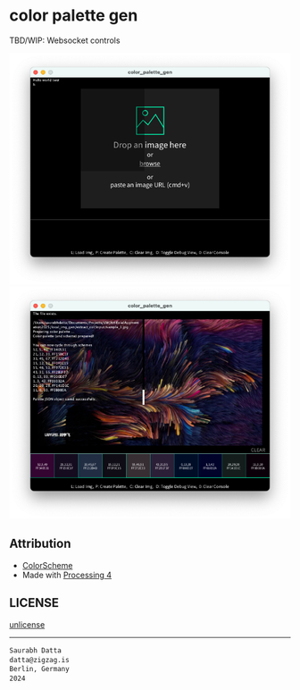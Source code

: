 # color palette gen

TBD/WIP: Websocket controls

![alt text](<assets/Screenshot 2025-05-05 at 12.59.34.png>)
![alt text](<assets/Screenshot 2025-05-05 at 12.56.51.png>)


## Attribution

- [ColorScheme](https://josephtaylor.github.io/ColorScheme/)
- Made with [Processing 4](https://processing.org/)

## LICENSE

[unlicense](LICENSE)

---

```txt
Saurabh Datta
datta@zigzag.is
Berlin, Germany
2024
```
